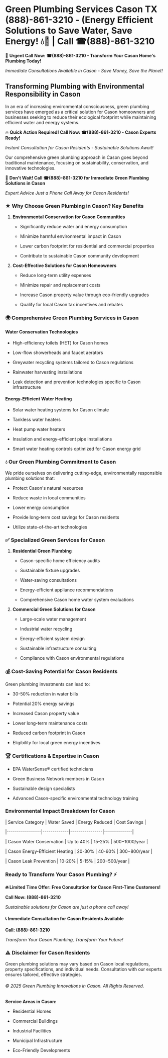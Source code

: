 # Green Plumbing Services Cason TX (888)-861-3210 - (Energy Efficient Solutions to Save Water, Save Energy! 💧🌿 | Call ☎(888)-861-3210

🚨 **Urgent Call Now: ☎(888)-861-3210 - Transform Your Cason Home's Plumbing Today!**
*Immediate Consultations Available in Cason - Save Money, Save the Planet!*

## Transforming Plumbing with Environmental Responsibility in Cason

In an era of increasing environmental consciousness, green plumbing services have emerged as a critical solution for Cason homeowners and businesses seeking to reduce their ecological footprint while maintaining efficient water and energy systems. 

🔥 **Quick Action Required! Call Now: ☎(888)-861-3210 - Cason Experts Ready!**
*Instant Consultation for Cason Residents - Sustainable Solutions Await!*

Our comprehensive green plumbing approach in Cason goes beyond traditional maintenance, focusing on sustainability, conservation, and innovative technologies.

🚨 **Don't Wait! Call ☎(888)-861-3210 for Immediate Green Plumbing Solutions in Cason**
*Expert Advice Just a Phone Call Away for Cason Residents!*

### ★ Why Choose Green Plumbing in Cason? Key Benefits

1. **Environmental Conservation for Cason Communities** 
   - Significantly reduce water and energy consumption
   - Minimize harmful environmental impact in Cason
   - Lower carbon footprint for residential and commercial properties
   - Contribute to sustainable Cason community development

2. **Cost-Effective Solutions for Cason Homeowners** 
   - Reduce long-term utility expenses
   - Minimize repair and replacement costs
   - Increase Cason property value through eco-friendly upgrades
   - Qualify for local Cason tax incentives and rebates

### 🌍 Comprehensive Green Plumbing Services in Cason

#### Water Conservation Technologies
- High-efficiency toilets (HET) for Cason homes
- Low-flow showerheads and faucet aerators
- Greywater recycling systems tailored to Cason regulations
- Rainwater harvesting installations
- Leak detection and prevention technologies specific to Cason infrastructure

#### Energy-Efficient Water Heating
- Solar water heating systems for Cason climate
- Tankless water heaters
- Heat pump water heaters
- Insulation and energy-efficient pipe installations
- Smart water heating controls optimized for Cason energy grid

### 💧 Our Green Plumbing Commitment to Cason

We pride ourselves on delivering cutting-edge, environmentally responsible plumbing solutions that:
- Protect Cason's natural resources
- Reduce waste in local communities
- Lower energy consumption
- Provide long-term cost savings for Cason residents
- Utilize state-of-the-art technologies

### ✅ Specialized Green Services for Cason

1. **Residential Green Plumbing**
   - Cason-specific home efficiency audits
   - Sustainable fixture upgrades
   - Water-saving consultations
   - Energy-efficient appliance recommendations
   - Comprehensive Cason home water system evaluations

2. **Commercial Green Solutions for Cason**
   - Large-scale water management
   - Industrial water recycling
   - Energy-efficient system design
   - Sustainable infrastructure consulting
   - Compliance with Cason environmental regulations

### 💰 Cost-Saving Potential for Cason Residents

Green plumbing investments can lead to:
- 30-50% reduction in water bills
- Potential 20% energy savings
- Increased Cason property value
- Lower long-term maintenance costs
- Reduced carbon footprint in Cason
- Eligibility for local green energy incentives

### 🏆 Certifications & Expertise in Cason

- EPA WaterSense® certified technicians
- Green Business Network members in Cason
- Sustainable design specialists
- Advanced Cason-specific environmental technology training

### Environmental Impact Breakdown for Cason

| Service Category | Water Saved | Energy Reduced | Cost Savings |
|-----------------|-------------|----------------|--------------|
| Cason Water Conservation | Up to 40% | 15-25% | $500-$1000/year |
| Cason Energy-Efficient Heating | 20-30% | 40-60% | $300-$800/year |
| Cason Leak Prevention | 10-20% | 5-15% | $200-$500/year |

### Ready to Transform Your Cason Plumbing? ⚡

**🔥 Limited Time Offer: Free Consultation for Cason First-Time Customers!**

**Call Now: (888)-861-3210**
*Sustainable solutions for Cason are just a phone call away!*

#### 📞 Immediate Consultation for Cason Residents Available

**Call: (888)-861-3210**
*Transform Your Cason Plumbing, Transform Your Future!*

### ⚠️ Disclaimer for Cason Residents

Green plumbing solutions may vary based on Cason local regulations, property specifications, and individual needs. Consultation with our experts ensures tailored, effective strategies.

###### © 2025 Green Plumbing Innovations in Cason. All Rights Reserved.

**Service Areas in Cason:** 
- Residential Homes
- Commercial Buildings
- Industrial Facilities
- Municipal Infrastructure
- Eco-Friendly Developments